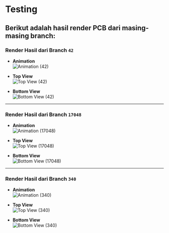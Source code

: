 # Testing

Berikut adalah hasil render PCB dari masing-masing branch:
---
### Render Hasil dari Branch `42`
- **Animation**  
  ![Animation (42)](https://J58C.github.io/Caps32Project/42/rotating.gif)
  
- **Top View**  
  ![Top View (42)](https://J58C.github.io/Caps32Project/42/top.png)
  
- **Bottom View**  
  ![Bottom View (42)](https://J58C.github.io/Caps32Project/42/bottom.png)

---

### Render Hasil dari Branch `17048`
- **Animation**  
  ![Animation (17048)](https://J58C.github.io/Caps32Project/17048/rotating.gif)
  
- **Top View**  
  ![Top View (17048)](https://J58C.github.io/Caps32Project/17048/top.png)
  
- **Bottom View**  
  ![Bottom View (17048)](https://J58C.github.io/Caps32Project/17048/bottom.png)

---

### Render Hasil dari Branch `340`
- **Animation**  
  ![Animation (340)](https://J58C.github.io/Caps32Project/340/rotating.gif)
  
- **Top View**  
  ![Top View (340)](https://J58C.github.io/Caps32Project/340/top.png)
  
- **Bottom View**  
  ![Bottom View (340)](https://J58C.github.io/Caps32Project/340/bottom.png)
